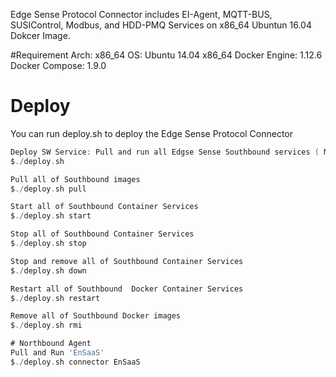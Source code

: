 
Edge Sense Protocol Connector includes  EI-Agent, MQTT-BUS, SUSIControl, Modbus, and HDD-PMQ Services on x86_64 Ubuntun 16.04 Dokcer Image.

#Requirement
Arch: x86_64
OS: Ubuntu 14.04 x86_64
Docker Engine: 1.12.6
Docker Compose: 1.9.0

# Deploy
You can run deploy.sh to deploy the Edge Sense Protocol Connector

```go
Deploy SW Service: Pull and run all Edgse Sense Southbound services ( MQTT-BUS, SUSIControl, Modbus, HDD-PMQ )
$./deploy.sh

Pull all of Southbound images
$./deploy.sh pull

Start all of Southbound Container Services
$./deploy.sh start

Stop all of Southbound Container Services
$./deploy.sh stop

Stop and remove all of Southbound Container Services
$./deploy.sh down

Restart all of Southbound  Docker Container Services
$./deploy.sh restart

Remove all of Southbound Docker images
$./deploy.sh rmi

# Northbound Agent
Pull and Run 'EnSaaS'
$./deploy.sh connector EnSaaS





```

